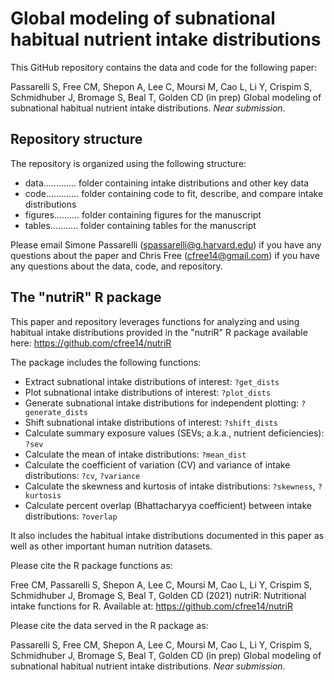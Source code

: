 # Global modeling of subnational habitual nutrient intake distributions

This GitHub repository contains the data and code for the following paper:

Passarelli S, Free CM, Shepon A, Lee C, Moursi M, Cao L, Li Y, Crispim S, Schmidhuber J, Bromage S, Beal T, Golden CD (in prep) Global modeling of subnational habitual nutrient intake distributions. _Near submission_.

## Repository structure

The repository is organized using the following structure:

- data............. folder containing intake distributions and other key data
- code............. folder containing code to fit, describe, and compare intake distributions
- figures.......... folder containing figures for the manuscript
- tables........... folder containing tables for the manuscript

Please email Simone Passarelli (spassarelli@g.harvard.edu) if you have any questions about the paper and Chris Free (cfree14@gmail.com) if you have any questions about the data, code, and repository.


## The "nutriR" R package

This paper and repository leverages functions for analyzing and using habitual intake distributions provided in the "nutriR" R package available here: https://github.com/cfree14/nutriR

The package includes the following functions:

- Extract subnational intake distributions of interest: `?get_dists`
- Plot subnational intake distributions of interest: `?plot_dists`
- Generate subnational intake distributions for independent plotting: `?generate_dists`
- Shift subnational intake distributions of interest: `?shift_dists`
- Calculate summary exposure values (SEVs; a.k.a., nutrient deficiencies): `?sev`
- Calculate the mean of intake distributions: `?mean_dist`
- Calculate the coefficient of variation (CV) and variance of intake distributions: `?cv`, `?variance`
- Calculate the skewness and kurtosis of intake distributions: `?skewness`, `?kurtosis`
- Calculate percent overlap (Bhattacharyya coefficient) between intake distributions: `?overlap`

It also includes the habitual intake distributions documented in this paper as well as other important human nutrition datasets.

Please cite the R package functions as:

Free CM, Passarelli S, Shepon A, Lee C, Moursi M, Cao L, Li Y, Crispim S, Schmidhuber J, Bromage S, Beal T, Golden CD (2021) nutriR: Nutritional intake functions for R. Available at: https://github.com/cfree14/nutriR

Please cite the data served in the R package as:

Passarelli S, Free CM, Shepon A, Lee C, Moursi M, Cao L, Li Y, Crispim S, Schmidhuber J, Bromage S, Beal T, Golden CD (in prep) Global modeling of subnational habitual nutrient intake distributions. _Near submission_.

